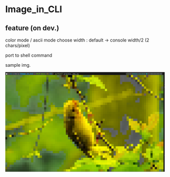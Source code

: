 # Image_in_CLI

## feature (on dev.)

color mode / ascii mode
choose width : default -> console width/2 (2 chars/pixel)

port to shell command

sample img. 

![1726817179410](image/README/1726817179410.png)
